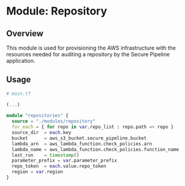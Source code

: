 # Module: Repository

## Overview

This module is used for provisioning the AWS infrastructure with the resources needed for auditing a repository 
by the Secure Pipeline application.

## Usage

```terraform
# main.tf

(...)
        
module "repositories" {
  source = "./modules/repository"
  for_each = { for repo in var.repo_list : repo.path => repo }
  source_dir  = each.key
  bucket      = aws_s3_bucket.secure_pipeline.bucket
  lambda_arn  = aws_lambda_function.check_policies.arn
  lambda_name = aws_lambda_function.check_policies.function_name
  last_run    = timestamp()
  parameter_prefix = var.parameter_prefix
  repo_token  = each.value.repo_token
  region = var.region
}
```